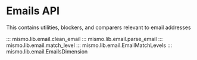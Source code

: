 # Emails API

This contains utilities, blockers, and comparers relevant to email addresses

::: mismo.lib.email.clean_email
::: mismo.lib.email.parse_email
::: mismo.lib.email.match_level
::: mismo.lib.email.EmailMatchLevels
::: mismo.lib.email.EmailsDimension